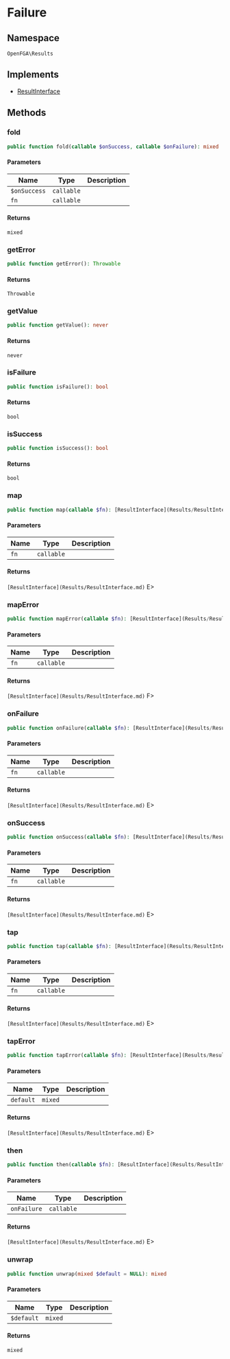 # Failure


## Namespace
`OpenFGA\Results`

## Implements
* [ResultInterface](Results/ResultInterface.md)



## Methods
### fold


```php
public function fold(callable $onSuccess, callable $onFailure): mixed
```


#### Parameters
| Name | Type | Description |
|------|------|-------------|
| `$onSuccess` | `callable` |  |
| `fn` | `callable` |  |

#### Returns
`mixed`

### getError


```php
public function getError(): Throwable
```



#### Returns
`Throwable`

### getValue


```php
public function getValue(): never
```



#### Returns
`never`

### isFailure


```php
public function isFailure(): bool
```



#### Returns
`bool`

### isSuccess


```php
public function isSuccess(): bool
```



#### Returns
`bool`

### map


```php
public function map(callable $fn): [ResultInterface](Results/ResultInterface.md)
```


#### Parameters
| Name | Type | Description |
|------|------|-------------|
| `fn` | `callable` |  |

#### Returns
`[ResultInterface](Results/ResultInterface.md)`
 E&gt;

### mapError


```php
public function mapError(callable $fn): [ResultInterface](Results/ResultInterface.md)
```


#### Parameters
| Name | Type | Description |
|------|------|-------------|
| `fn` | `callable` |  |

#### Returns
`[ResultInterface](Results/ResultInterface.md)`
 F&gt;

### onFailure


```php
public function onFailure(callable $fn): [ResultInterface](Results/ResultInterface.md)
```


#### Parameters
| Name | Type | Description |
|------|------|-------------|
| `fn` | `callable` |  |

#### Returns
`[ResultInterface](Results/ResultInterface.md)`
 E&gt;

### onSuccess


```php
public function onSuccess(callable $fn): [ResultInterface](Results/ResultInterface.md)
```


#### Parameters
| Name | Type | Description |
|------|------|-------------|
| `fn` | `callable` |  |

#### Returns
`[ResultInterface](Results/ResultInterface.md)`
 E&gt;

### tap


```php
public function tap(callable $fn): [ResultInterface](Results/ResultInterface.md)
```


#### Parameters
| Name | Type | Description |
|------|------|-------------|
| `fn` | `callable` |  |

#### Returns
`[ResultInterface](Results/ResultInterface.md)`
 E&gt;

### tapError


```php
public function tapError(callable $fn): [ResultInterface](Results/ResultInterface.md)
```


#### Parameters
| Name | Type | Description |
|------|------|-------------|
| `default` | `mixed` |  |

#### Returns
`[ResultInterface](Results/ResultInterface.md)`
 E&gt;

### then


```php
public function then(callable $fn): [ResultInterface](Results/ResultInterface.md)
```


#### Parameters
| Name | Type | Description |
|------|------|-------------|
| `onFailure` | `callable` |  |

#### Returns
`[ResultInterface](Results/ResultInterface.md)`
 E&gt;

### unwrap


```php
public function unwrap(mixed $default = NULL): mixed
```


#### Parameters
| Name | Type | Description |
|------|------|-------------|
| `$default` | `mixed` |  |

#### Returns
`mixed`

